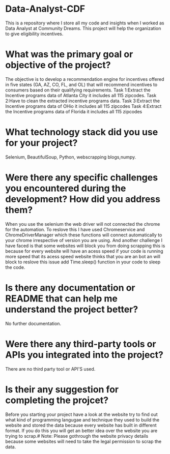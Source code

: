 # Data-Analyst-CDF
This is a repository where I store all my code and insights when I worked as Data Analyst at Community Dreams. This project will help the organization to give eligibility incentives.
# What was the primary goal or objective of the project?
The objective is to develop a recommendation engine for incentives offered in five states (GA, AZ, CO, FL, and OL) that will recommend incentives to consumers based on their qualifying requirements.
Task 1:Extract the Incentive programs data of Atlanta City it includes all 115 zipcodes.
Task 2:Have to clean the extracted incentive programs data.
Task 3:Extract the Incentive programs data of OHio it includes all 115 zipcodes
Task 4:Extract the Incentive programs data of Florida it includes all 115 zipcodes
# What technology stack did you use for your project?
Selenium, BeautifulSoup, Python, webscrapping blogs,numpy.
# Were there any specific challenges you encountered during the development? How did you address them?
When you use the selenium the web driver will not connected the chrome for the automation. To reslove this I have used Chromeservice and ChromeDriverManager which these functions will connect automatically to your chrome irrespective of version you are using. And another challenge I have faced is that some websites will block you from doing scrapping this is because for every website will have an acess speed if your code is running more speed that its acess speed website thinks that you are an bot an will block to reslove this issue add Time.sleep() function in your code to sleep the code. 
# Is there any documentation or README that can help me understand the project better?
No further documentation.
# Were there any third-party tools or APIs you integrated into the project?
There are no third party tool or API'S used.
# Is their any suggestion for completing the projcet?
Before you starting your project have a look at the website try to find out what kind of programming langugae and technique they used to build the website and stored the data because every website has built in different format. If you do this you will get an better idea over the website you are trying to scrap.# Note: Please gothrough the website privacy details because some websites will need to take the legal permission to scrap the data. 
